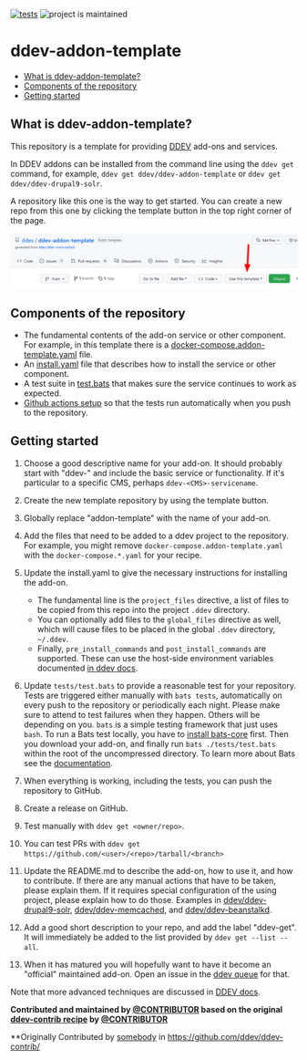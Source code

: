 [![tests](https://github.com/ddev/ddev-addon-template/actions/workflows/tests.yml/badge.svg)](https://github.com/ddev/ddev-addon-template/actions/workflows/tests.yml) ![project is maintained](https://img.shields.io/maintenance/yes/2024.svg)

# ddev-addon-template <!-- omit in toc -->

* [What is ddev-addon-template?](#what-is-ddev-addon-template)
* [Components of the repository](#components-of-the-repository)
* [Getting started](#getting-started)

## What is ddev-addon-template?

This repository is a template for providing [DDEV](https://ddev.readthedocs.io) add-ons and services.

In DDEV addons can be installed from the command line using the `ddev get` command, for example, `ddev get ddev/ddev-addon-template` or `ddev get ddev/ddev-drupal9-solr`.

A repository like this one is the way to get started. You can create a new repo from this one by clicking the template button in the top right corner of the page.

![template button](images/template-button.png)

## Components of the repository

* The fundamental contents of the add-on service or other component. For example, in this template there is a [docker-compose.addon-template.yaml](docker-compose.addon-template.yaml) file.
* An [install.yaml](install.yaml) file that describes how to install the service or other component.
* A test suite in [test.bats](tests/test.bats) that makes sure the service continues to work as expected.
* [Github actions setup](.github/workflows/tests.yml) so that the tests run automatically when you push to the repository.

## Getting started

1. Choose a good descriptive name for your add-on. It should probably start with "ddev-" and include the basic service or functionality. If it's particular to a specific CMS, perhaps `ddev-<CMS>-servicename`.
2. Create the new template repository by using the template button.
3. Globally replace "addon-template" with the name of your add-on.
4. Add the files that need to be added to a ddev project to the repository. For example, you might remove `docker-compose.addon-template.yaml` with the `docker-compose.*.yaml` for your recipe.
5. Update the install.yaml to give the necessary instructions for installing the add-on.

   * The fundamental line is the `project_files` directive, a list of files to be copied from this repo into the project `.ddev` directory.
   * You can optionally add files to the `global_files` directive as well, which will cause files to be placed in the global `.ddev` directory, `~/.ddev`.
   * Finally, `pre_install_commands` and `post_install_commands` are supported. These can use the host-side environment variables documented [in ddev docs](https://ddev.readthedocs.io/en/stable/users/extend/custom-commands/#environment-variables-provided).

6. Update `tests/test.bats` to provide a reasonable test for your repository. Tests are triggered either manually with `bats tests`, automatically on every push to the repository or periodically each night. Please make sure to attend to test failures when they happen. Others will be depending on you. `bats` is a simple testing framework that just uses `bash`. To run a Bats test locally, you have to [install bats-core](https://bats-core.readthedocs.io/en/stable/installation.html) first. Then you download your add-on, and finally run `bats ./tests/test.bats` within the root of the uncompressed directory. To learn more about Bats see the [documentation](https://bats-core.readthedocs.io/en/stable/).
9. When everything is working, including the tests, you can push the repository to GitHub.
10. Create a release on GitHub.
11. Test manually with `ddev get <owner/repo>`.
12. You can test PRs with `ddev get https://github.com/<user>/<repo>/tarball/<branch>`
13. Update the README.md to describe the add-on, how to use it, and how to contribute. If there are any manual actions that have to be taken, please explain them. If it requires special configuration of the using project, please explain how to do those. Examples in [ddev/ddev-drupal9-solr](https://github.com/ddev/ddev-drupal9-solr), [ddev/ddev-memcached](github.com/ddev/ddev-memcached), and [ddev/ddev-beanstalkd](https://github.com/ddev/ddev-beanstalkd).
14. Add a good short description to your repo, and add the label "ddev-get". It will immediately be added to the list provided by `ddev get --list --all`.
15. When it has matured you will hopefully want to have it become an "official" maintained add-on. Open an issue in the [ddev queue](https://github.com/ddev/ddev/issues) for that.

Note that more advanced techniques are discussed in [DDEV docs](https://ddev.readthedocs.io/en/latest/users/extend/additional-services/#additional-service-configurations-and-add-ons-for-ddev).

**Contributed and maintained by [@CONTRIBUTOR](https://github.com/CONTRIBUTOR) based on the original [ddev-contrib recipe](https://github.com/ddev/ddev-contrib/tree/master/docker-compose-services/RECIPE) by [@CONTRIBUTOR](https://github.com/CONTRIBUTOR)**

**Originally Contributed by [somebody](https://github.com/somebody) in <https://github.com/ddev/ddev-contrib/>
